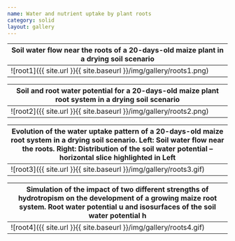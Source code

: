 ```yaml
---
name: Water and nutrient uptake by plant roots
category: solid
layout: gallery
---
```


|Soil water flow near the roots of a 20-days-old maize plant in a drying soil scenario|
|--|
|![root1]({{ site.url }}{{ site.baseurl }}/img/gallery/roots1.png)|

|Soil and root water potential for a 20-days-old maize plant root system in a drying soil scenario|
|--|
|![root2]({{ site.url }}{{ site.baseurl }}/img/gallery/roots2.png)|

|Evolution of the water uptake pattern of a 20-days-old maize root system in a drying soil scenario. Left: Soil water flow near the roots. Right: Distribution of the soil water potential – horizontal slice highlighted in Left|
|--|
|![root3]({{ site.url }}{{ site.baseurl }}/img/gallery/roots3.gif)|

|Simulation of the impact of two different strengths of hydrotropism on the development of a growing maize root system. Root water potential u and isosurfaces of the soil water potential h|
|--|
|![root4]({{ site.url }}{{ site.baseurl }}/img/gallery/roots4.gif)|
